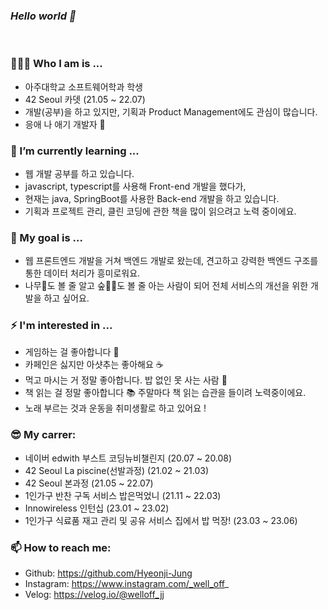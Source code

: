 ### _Hello world 👋_
<br/>

### 🙋🏻‍♀️ Who I am is ...
- 아주대학교 소프트웨어학과 학생
- 42 Seoul 카뎃 (21.05 ~ 22.07)
- 개발(공부)을 하고 있지만, 기획과 Product Management에도 관심이 많습니다.
- 응애 나 애기 개발자 🍼

### 🌱 I’m currently learning ...
- 웹 개발 공부를 하고 있습니다.
- javascript, typescript를 사용해 Front-end 개발을 했다가,
- 현재는 java, SpringBoot를 사용한 Back-end 개발을 하고 있습니다.
- 기획과 프로젝트 관리, 클린 코딩에 관한 책을 많이 읽으려고 노력 중이에요.

### 🧐 My goal is ...
- 웹 프론트엔드 개발을 거쳐 백엔드 개발로 왔는데, 견고하고 강력한 백엔드 구조를 통한 데이터 처리가 흥미로워요.
- 나무🌴도 볼 줄 알고 숲🌳🌳도 볼 줄 아는 사람이 되어 전체 서비스의 개선을 위한 개발을 하고 싶어요.

### ⚡ I'm interested in ...
- 게임하는 걸 좋아합니다 💙
- 카페인은 싫지만 아샷추는 좋아해요 ☕️
- 먹고 마시는 거 정말 좋아합니다. 밥 없인 못 사는 사람 🍚
- 책 읽는 걸 정말 좋아합니다 📚 주말마다 책 읽는 습관을 들이려 노력중이에요.
- 노래 부르는 것과 운동을 취미생활로 하고 있어요 !

### 😎 My carrer:
- 네이버 edwith 부스트 코딩뉴비챌린지 (20.07 ~ 20.08)
- 42 Seoul La piscine(선발과정) (21.02 ~ 21.03)
- 42 Seoul 본과정 (21.05 ~ 22.07)
- 1인가구 반찬 구독 서비스 밥은먹었니 (21.11 ~ 22.03)
- Innowireless 인턴십 (23.01 ~ 23.02)
- 1인가구 식료품 재고 관리 및 공유 서비스 집에서 밥 먹장! (23.03 ~ 23.06)

###  📫 How to reach me:
- Github: https://github.com/Hyeonji-Jung
- Instagram: https://www.instagram.com/_well_off_
- Velog: https://velog.io/@welloff_jj

